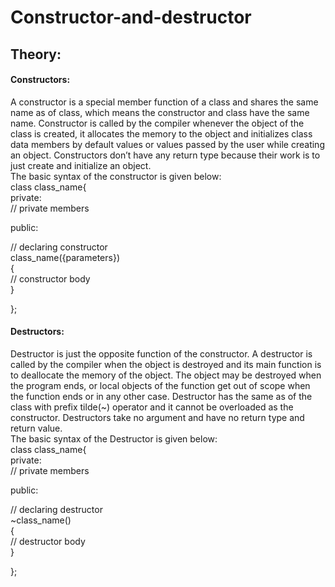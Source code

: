 # Constructor-and-destructor
## Theory:
#### Constructors:
A constructor is a special member function of a class and shares the same name as of class, which means the constructor and class have the same name.
Constructor is called by the compiler whenever the object of the class is created, it allocates the memory to the object and initializes class data members by default values or values passed by the user while creating an object.
Constructors don’t have any return type because their work is to just create and initialize an object.<br>
The basic syntax of the constructor is given below:<br>
class class_name{<br>
  private: <br>
  // private members <br>
  
  public: <br>
  
  // declaring constructor<br>
  class_name({parameters})<br>
  {<br>
    // constructor body <br>
  }<br>
  
};<br>
#### Destructors:
Destructor is just the opposite function of the constructor. A destructor is called by the compiler when the object is destroyed and its main function is to deallocate the memory of the object. The object may be destroyed when the program ends, or local objects of the function get out of scope when the function ends or in any other case.
Destructor has the same as of the class with prefix tilde(~) operator and it cannot be overloaded as the constructor.
Destructors take no argument and have no return type and return value.<br>
The basic syntax of the Destructor is given below:<br>
class class_name{<br>
  private: <br>
  // private members <br>
  
  public: <br>
  
  // declaring destructor<br>
  ~class_name()<br>
  {<br>
    // destructor body <br>
  }<br>
  
};
